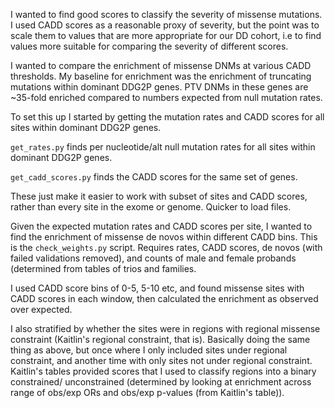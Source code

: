 I wanted to find good scores to classify the severity of missense mutations.
I used CADD scores as a reasonable proxy of severity, but the point was to 
scale them to values that are more appropriate for our DD cohort, i.e to
find values more suitable for comparing the severity of different scores.

I wanted to compare the enrichment of missense DNMs at various CADD thresholds.
My baseline for enrichment was the enrichment of truncating mutations within
dominant DDG2P genes. PTV DNMs in these genes are ~35-fold enriched compared to
numbers expected from null mutation rates.

To set this up I started by getting the mutation rates and CADD scores for all 
sites within dominant DDG2P genes. 

`get_rates.py` finds per nucleotide/alt null mutation rates for all sites within
dominant DDG2P genes.

`get_cadd_scores.py` finds the CADD scores for the same set of genes.

These just make it easier to work with subset of sites and CADD scores, rather
than every site in the exome or genome. Quicker to load files.

Given the expected mutation rates and CADD scores per site, I wanted to find the
enrichment of missense de novos within different CADD bins. This is the
`check_weights.py` script. Requires rates, CADD scores, de novos (with failed
validations removed), and counts of male and female probands (determined from
tables of trios and families.

I used CADD score bins of 0-5, 5-10 etc, and found missense sites with CADD
scores in each window, then calculated the enrichment as observed over expected.

I also stratified by whether the sites were in regions with regional missense
constraint (Kaitlin's regional constraint, that is). Basically doing the same thing
as above, but once where I only included sites under regional constraint, and 
another time with only sites not under regional constraint. Kaitlin's tables
provided scores that I used to classify regions into a binary constrained/
unconstrained (determined by looking at enrichment across range of obs/exp ORs
and obs/exp p-values (from Kaitlin's table)).

